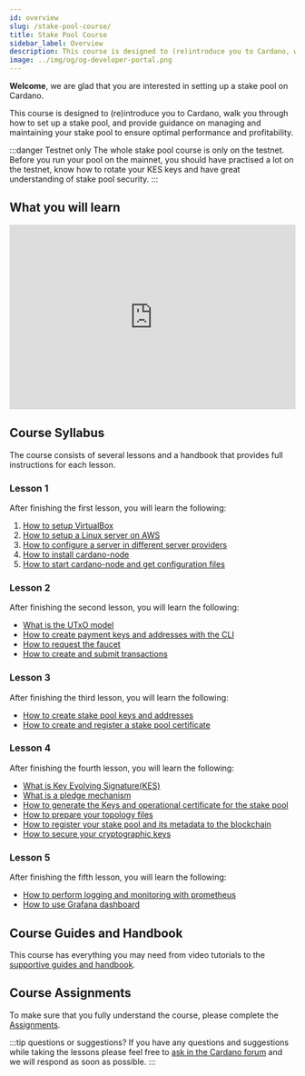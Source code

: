 ```yaml
---
id: overview
slug: /stake-pool-course/
title: Stake Pool Course
sidebar_label: Overview
description: This course is designed to (re)introduce you to Cardano, walk you through how to set up a stake pool, and provide guidance on managing and maintaining your stake pool to ensure optimal performance and profitability.
image: ../img/og/og-developer-portal.png
---
```


**Welcome**, we are glad that you are interested in setting up a stake pool on Cardano.

This course is designed to (re)introduce you to Cardano, walk you through how to set up a stake pool, and provide guidance on managing and maintaining your stake pool to ensure optimal performance and profitability.

:::danger Testnet only
The whole stake pool course is only on the testnet. Before you run your pool on the mainnet, you should have practised a lot on the testnet, know how to rotate your KES keys and have great understanding of stake pool security.
:::

## What you will learn

<iframe width="100%" height="325" src="https://www.youtube.com/embed/Jb08HTkk7yo" frameborder="0" allow="accelerometer; autoplay; clipboard-write; encrypted-media; gyroscope; picture-in-picture; fullscreen;"></iframe>
<br/>

## Course Syllabus

The course consists of several lessons and a handbook that provides full instructions for each lesson.

### Lesson 1

After finishing the first lesson, you will learn the following:

1. [How to setup VirtualBox](../stake-pool-course/lesson-1#install-virtualbox)
2. [How to setup a Linux server on AWS](../stake-pool-course/lesson-1#setup-a-linux-server-on-aws)
3. [How to configure a server in different server providers](../stake-pool-course/lesson-1#alternative-to-aws)
4. [How to install cardano-node](../stake-pool-course/lesson-1#install-cardano-node)
5. [How to start cardano-node and get configuration files](../stake-pool-course/lesson-1#run-cardano-node)

### Lesson 2

After finishing the second lesson, you will learn the following:

* [What is the UTxO model](/docs/stake-pool-course/lesson-2#the-utxo-model)
* [How to create payment keys and addresses with the CLI](/docs/stake-pool-course/lesson-2#generate-payment-keys-and-addresses)
* [How to request the faucet](/docs/stake-pool-course/lesson-2#request-funds-to-the-faucet)
* [How to create and submit transactions](/docs/stake-pool-course/lesson-2#create-a-simple-transaction)

### Lesson 3

After finishing the third lesson, you will learn the following:

* [How to create stake pool keys and addresses](/docs/stake-pool-course/lesson-3#create-stake-pool-keys-and-adresses)
* [How to create and register a stake pool certificate](/docs/stake-pool-course/lesson-3#create-and-register-a-stake-pool-certificate)

### Lesson 4

After finishing the fourth lesson, you will learn the following:

* [What is Key Evolving Signature(KES)](/docs/stake-pool-course/lesson-4#key-evolving-signature)
* [What is a pledge mechanism](/docs/stake-pool-course/lesson-4#pledge-mechanism) 
* [How to generate the Keys and operational certificate for the stake pool](/docs/stake-pool-course/lesson-4#generate-stake-pool-keys)
* [How to prepare your topology files](/docs/stake-pool-course/lesson-4#topology-files) 
* [How to register your stake pool and its metadata to the blockchain](/docs/stake-pool-course/lesson-4#register-stake-pool-metadata)
* [How to secure your cryptographic keys](/docs/stake-pool-course/lesson-4#secure-your-cryptographic-keys)

### Lesson 5

After finishing the fifth lesson, you will learn the following:

* [How to perform logging and monitoring with prometheus](/docs/stake-pool-course/lesson-5#logging-and-monitoring-with-prometheus)
* [How to use Grafana dashboard](/docs/stake-pool-course/lesson-5#grafana-dashboard)

## Course Guides and Handbook

This course has everything you may need from video tutorials to the [supportive guides and handbook](/docs/stake-pool-course/handbook/install-cardano-node-written).

## Course Assignments

To make sure that you fully understand the course, please complete the [Assignments](/docs/stake-pool-course/assignments/assignment-1).

:::tip questions or suggestions?
If you have any questions and suggestions while taking the lessons please feel free to [ask in the Cardano forum](https://forum.cardano.org/c/staking-delegation/setup-a-stake-pool/158) and we will respond as soon as possible.
:::

